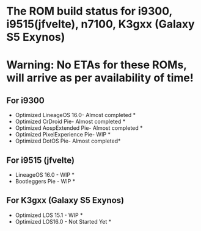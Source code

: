 # The ROM build status for i9300, i9515(jfvelte), n7100, K3gxx (Galaxy S5 Exynos)
# Warning: No ETAs for these ROMs, will arrive as per availability of time!

For i9300
---------

* Optimized LineageOS 16.0- Almost completed *      
* Optimized CrDroid Pie- Almost completed *        
* Optimized AospExtended Pie- Almost completed *    
* Optimized PixelExperience Pie- WIP *
* Optimized DotOS Pie- Almost completed*          

For i9515 (jfvelte)
-------------------

* LineageOS 16.0 - WIP *
* Bootleggers Pie - WIP *

For K3gxx (Galaxy S5 Exynos)
----------------------------

* Optimized LOS 15.1 - WIP *
* Optimized LOS16.0 - Not Started Yet *

